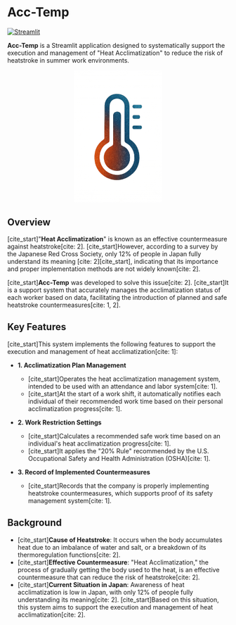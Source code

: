 # Acc-Temp

[![Streamlit](https://static.streamlit.io/badges/streamlit_badge_black_white.svg)](https://streamlit.io/)

**Acc-Temp** is a Streamlit application designed to systematically support the execution and management of "Heat Acclimatization" to reduce the risk of heatstroke in summer work environments.

<p align="center">
  <img src="./images/our_logo.png" width="200" alt="Acc-Temp App Screenshot">
</p>

## Overview

[cite_start]"**Heat Acclimatization**" is known as an effective countermeasure against heatstroke[cite: 2]. [cite_start]However, according to a survey by the Japanese Red Cross Society, only 12% of people in Japan fully understand its meaning [cite: 2][cite_start], indicating that its importance and proper implementation methods are not widely known[cite: 2].

[cite_start]**Acc-Temp** was developed to solve this issue[cite: 2]. [cite_start]It is a support system that accurately manages the acclimatization status of each worker based on data, facilitating the introduction of planned and safe heatstroke countermeasures[cite: 1, 2].

## Key Features

[cite_start]This system implements the following features to support the execution and management of heat acclimatization[cite: 1]:

-   **1. Acclimatization Plan Management**
    -   [cite_start]Operates the heat acclimatization management system, intended to be used with an attendance and labor system[cite: 1].
    -   [cite_start]At the start of a work shift, it automatically notifies each individual of their recommended work time based on their personal acclimatization progress[cite: 1].

-   **2. Work Restriction Settings**
    -   [cite_start]Calculates a recommended safe work time based on an individual's heat acclimatization progress[cite: 1].
    -   [cite_start]It applies the "20% Rule" recommended by the U.S. Occupational Safety and Health Administration (OSHA)[cite: 1].

-   **3. Record of Implemented Countermeasures**
    -   [cite_start]Records that the company is properly implementing heatstroke countermeasures, which supports proof of its safety management system[cite: 1].

## Background

-   [cite_start]**Cause of Heatstroke**: It occurs when the body accumulates heat due to an imbalance of water and salt, or a breakdown of its thermoregulation functions[cite: 2].
-   [cite_start]**Effective Countermeasure**: "Heat Acclimatization," the process of gradually getting the body used to the heat, is an effective countermeasure that can reduce the risk of heatstroke[cite: 2].
-   [cite_start]**Current Situation in Japan**: Awareness of heat acclimatization is low in Japan, with only 12% of people fully understanding its meaning[cite: 2]. [cite_start]Based on this situation, this system aims to support the execution and management of heat acclimatization[cite: 2].